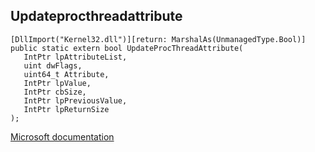 ## Updateprocthreadattribute

```
[DllImport("Kernel32.dll")][return: MarshalAs(UnmanagedType.Bool)]
public static extern bool UpdateProcThreadAttribute(
   IntPtr lpAttributeList,
   uint dwFlags,
   uint64_t Attribute,
   IntPtr lpValue,
   IntPtr cbSize,
   IntPtr lpPreviousValue,
   IntPtr lpReturnSize
);
```

[Microsoft documentation](https://docs.microsoft.com/en-us/windows/win32/api/processthreadsapi/nf-processthreadsapi-updateprocthreadattribute)
